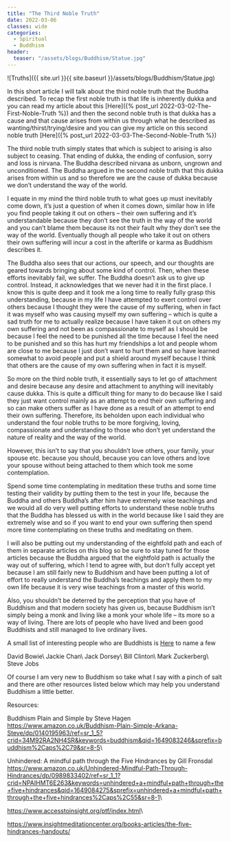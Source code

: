 ```yaml
---
title: "The Third Noble Truth"
date: 2022-03-06
classes: wide
categories:
  - Spiritual 
  - Buddhism
header: 
  teaser: "/assets/blogs/Buddhism/Statue.jpg"
---
```


![Truths]({{ site.url }}{{ site.baseurl }}/assets/blogs/Buddhism/Statue.jpg)

In this short article I will talk about the third noble truth that the Buddha described. To recap the first noble truth is that life is inherently dukka and you can read my article about this [Here]({% post_url 2022-03-02-The-First-Noble-Truth %})  and then the second noble truth is that dukka has a cause and that cause arises from within us through what he described as wanting/thirst/trying/desire and you can give my article on this second noble truth [Here]({% post_url 2022-03-03-The-Second-Noble-Truth %})

The third noble truth simply states that which is subject to arising is also subject to ceasing. That ending of dukka, the ending of confusion, sorry and loss is nirvana. The Buddha described nirvana as unborn, ungrown and unconditioned. The Buddha argued in the second noble truth that this dukka arises from within us and so therefore we are the cause of dukka because we don’t understand the way of the world. 

I equate in my mind the third noble truth to what goes up must inevitably come down, it’s just a question of when it comes down, similar how in life you find people taking it out on others – their own suffering and it’s understandable because they don’t see the truth in the way of the world and you can’t blame them because its not their fault why they don’t see the way of the world. Eventually though all people who take it out on others their own suffering will incur a cost in the afterlife or karma as Buddhism describes it. 

The Buddha also sees that our actions, our speech, and our thoughts are geared towards bringing about some kind of control. Then, when these efforts inevitably fail, we suffer. The Buddha doesn’t ask us to give up control. Instead, it acknowledges that we never had it in the first place. I know this is quite deep and it took me a long time to really fully grasp this understanding, because in my life I have attempted to exert control over others because I thought they were the cause of my suffering, when in fact it was myself who was causing myself my own suffering – which is quite a sad truth for me to actually realize because I have taken it out on others my own suffering and not been as compassionate to myself as I should be because I feel the need to be punished all the time because I feel the need to be punished and so this has hurt my friendships a lot and people whom are close to me because I just don’t want to hurt them and so have learned somewhat to avoid people and put a shield around myself because I think that others are the cause of my own suffering when in fact it is myself.

So more on the third noble truth, it essentially says to let go of attachment and desire because any desire and attachment to anything will inevitably cause dukka. This is quite a difficult thing for many to do because like I said they just want control mainly as an attempt to end their own suffering and so can make others suffer as I have done as a result of an attempt to end their own suffering. Therefore, its beholden upon each individual who understand the four noble truths to be more forgiving, loving, compassionate and understanding to those who don’t yet understand the nature of reality and the way of the world.

However, this isn’t to say that you shouldn’t love others, your family, your spouse etc. because you should, because you can love others and love your spouse without being attached to them which took me some contemplation.

Spend some time contemplating in meditation these truths and some time testing their validity by putting them to the test in your life, because the Buddha and others Buddha’s after him have extremely wise teachings and we would all do very well putting efforts to understand these noble truths that the Buddha has blessed us with in the world because like I said they are extremely wise and so if you want to end your own suffering then spend more time contemplating on these truths and meditating on them.

I will also be putting out my understanding of the eightfold path and each of them in separate articles on this blog so be sure to stay tuned for those articles because the Buddha argued that the eightfold path is actually the way out of suffering, which I tend to agree with, but don’t fully accept yet because I am still fairly new to Buddhism and have been putting a lot of effort to really understand the Buddha’s teachings and apply them to my own life because it is very wise teachings from a master of this world.

Also, you shouldn’t be deterred by the perception that you have of Buddhism and that modern society has given us, because Buddhism isn’t simply being a monk and living like a monk your whole life – its more so a way of living. There are lots of people who have lived and been good Buddhists and still managed to live ordinary lives.

A small list of interesting people who are Buddhists is [Here]( https://www.dhammawiki.com/index.php/List_of_Celebrity_Buddhists) to name a few

David Bowie\\
Jackie Chan\\
Jack Dorsey\\
Bill Clinton\\
Mark Zuckerberg\\
Steve Jobs

Of course I am very new to Buddhism so take what I say with a pinch of salt and there are other resources listed below which may help you understand Buddhism a little better.

Resources:

Buddhism Plain and Simple by Steve Hagen <https://www.amazon.co.uk/Buddhism-Plain-Simple-Arkana-Steve/dp/0140195963/ref=sr_1_5?crid=34M92RA2NH4SR&keywords=buddhism&qid=1649083246&sprefix=buddhism%2Caps%2C79&sr=8-5>\\

Unhindered: A mindful path through the Five Hindrances by Gill Fronsdal <https://www.amazon.co.uk/Unhindered-Mindful-Path-Through-Hindrances/dp/0989833402/ref=sr_1_1?crid=NPAIHMT6E263&keywords=unhindered+a+mindful+path+through+the+five+hindrances&qid=1649084275&sprefix=unhindered+a+mindful+path+through+the+five+hindrances%2Caps%2C55&sr=8-1>\\

<https://www.accesstoinsight.org/ptf/index.html>\\

<https://www.insightmeditationcenter.org/books-articles/the-five-hindrances-handouts/>
